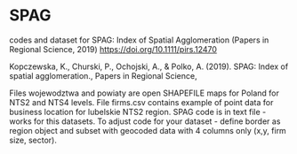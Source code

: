 # SPAG
codes and dataset for SPAG: Index of Spatial Agglomeration (Papers in Regional Science, 2019) https://doi.org/10.1111/pirs.12470 

Kopczewska, K., Churski, P., Ochojski, A., & Polko, A. (2019). SPAG: Index of spatial agglomeration., Papers in Regional Science, 

Files wojewodztwa and powiaty are open SHAPEFILE maps for Poland for NTS2 and NTS4 levels. File firms.csv contains example of point data for business location for lubelskie NTS2 region. SPAG code is in text file - works for this datasets. To adjust code for your dataset - define border as region object and subset with geocoded data with 4 columns only (x,y, firm size, sector).
